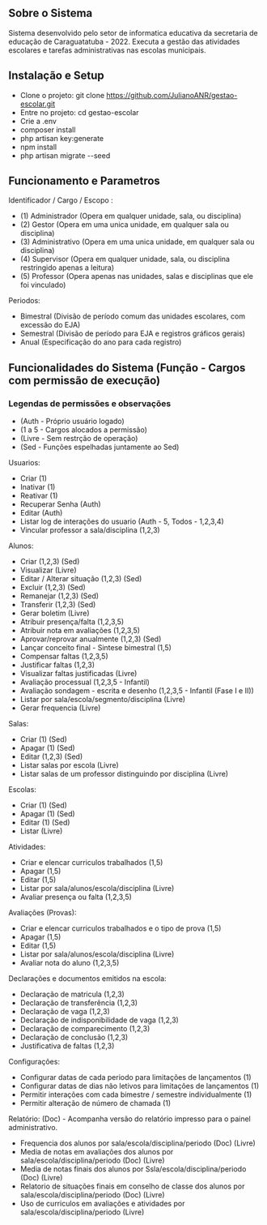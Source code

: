 ## Sobre o Sistema

Sistema desenvolvido pelo setor de informatica educativa da secretaria de educação de Caraguatatuba - 2022. 
Executa a gestão das atividades escolares e tarefas administrativas nas escolas municipais. 

## Instalação e Setup

- Clone o projeto: git clone https://github.com/JulianoANR/gestao-escolar.git
- Entre no projeto: cd gestao-escolar
- Crie a .env
- composer install
- php artisan key:generate
- npm install
- php artisan migrate --seed

## Funcionamento e Parametros

Identificador / Cargo / Escopo :

- (1) Administrador  (Opera em qualquer unidade, sala, ou disciplina)
- (2) Gestor         (Opera em uma unica unidade, em qualquer sala ou disciplina)
- (3) Administrativo (Opera em uma unica unidade, em qualquer sala ou disciplina)
- (4) Supervisor     (Opera em qualquer unidade, sala, ou disciplina restringido apenas a leitura)
- (5) Professor      (Opera apenas nas unidades, salas e disciplinas que ele foi vinculado)

Periodos:

- Bimestral (Divisão de período comum das unidades escolares, com excessão do EJA)
- Semestral (Divisão de período para EJA e registros gráficos gerais)
- Anual (Especificação do ano para cada registro) 

## Funcionalidades do Sistema (Função - Cargos com permissão de execução)

### Legendas de permissões e observações
- (Auth - Próprio usuário logado)
- (1 a 5 - Cargos alocados a permissão)
- (Livre - Sem restrção de operação)
- (Sed - Funções espelhadas juntamente ao Sed)


Usuarios:

- Criar (1)
- Inativar (1)
- Reativar (1)
- Recuperar Senha (Auth)
- Editar (Auth)
- Listar log de interações do usuario (Auth - 5, Todos - 1,2,3,4)
- Vincular professor a sala/disciplina (1,2,3)


Alunos:

- Criar (1,2,3) (Sed)
- Visualizar (Livre)
- Editar / Alterar situação (1,2,3) (Sed)
- Excluir (1,2,3) (Sed)
- Remanejar (1,2,3) (Sed)
- Transferir (1,2,3) (Sed)
- Gerar boletim (Livre)
- Atribuir presença/falta (1,2,3,5)
- Atribuir nota em avaliações (1,2,3,5)
- Aprovar/reprovar anualmente (1,2,3) (Sed)
- Lançar conceito final - Sintese bimestral (1,5)
- Compensar faltas (1,2,3,5)
- Justificar faltas (1,2,3)
- Visualizar faltas justificadas (Livre)
- Avaliação processual (1,2,3,5 - Infantil)
- Avaliação sondagem - escrita e desenho (1,2,3,5 - Infantil (Fase I e II))
- Listar por sala/escola/segmento/disciplina (Livre)
- Gerar frequencia (Livre)


Salas:

- Criar (1) (Sed)
- Apagar (1) (Sed)
- Editar (1,2,3) (Sed)
- Listar salas por escola (Livre)
- Listar salas de um professor distinguindo por disciplina (Livre)


Escolas:

- Criar (1) (Sed)
- Apagar (1) (Sed)
- Editar (1) (Sed)
- Listar (Livre)


Atividades:

- Criar e elencar curriculos trabalhados (1,5)
- Apagar (1,5)
- Editar (1,5)
- Listar por sala/alunos/escola/disciplina (Livre)
- Avaliar presença ou falta (1,2,3,5)


Avaliações (Provas):

- Criar e elencar curriculos trabalhados e o tipo de prova (1,5)
- Apagar (1,5)
- Editar (1,5)
- Listar por sala/alunos/escola/disciplina (Livre)
- Avaliar nota do aluno (1,2,3,5)


Declarações e documentos emitidos na escola:

- Declaração de matricula (1,2,3)
- Declaração de transferência (1,2,3)
- Declaração de vaga (1,2,3)
- Declaração de indisponibilidade de vaga (1,2,3)
- Declaração de comparecimento (1,2,3)
- Declaração de conclusão (1,2,3)
- Justificativa de faltas (1,2,3)


Configurações:

- Configurar datas de cada periodo para limitações de lançamentos (1)
- Configurar datas de dias não letivos para limitações de lançamentos (1)
- Permitir interações com cada bimestre / semestre individualmente (1)
- Permitir alteração de número de chamada (1)


Relatório:
(Doc) - Acompanha versão do relatório impresso para o painel administrativo.

- Frequencia dos alunos por sala/escola/disciplina/periodo (Doc) (Livre)
- Media de notas em avaliações dos alunos por sala/escola/disciplina/periodo (Doc) (Livre)
- Media de notas finais dos alunos por Ssla/escola/disciplina/periodo (Doc) (Livre)
- Relatorio de situações finais em conselho de classe dos alunos por sala/escola/disciplina/periodo (Doc) (Livre)
- Uso de curriculos em avaliações e atividades por sala/escola/disciplina/periodo (Livre)
